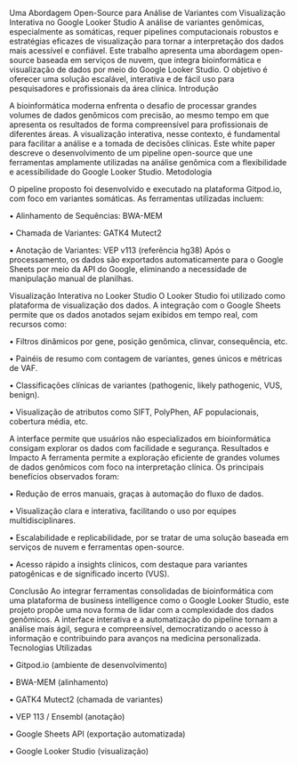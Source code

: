 Uma Abordagem Open-Source para Análise de Variantes com Visualização Interativa no Google Looker Studio
A análise de variantes genômicas, especialmente as somáticas, requer pipelines computacionais robustos e estratégias eficazes de visualização para tornar a interpretação dos dados mais acessível e confiável. Este trabalho apresenta uma abordagem open-source baseada em serviços de nuvem, que integra bioinformática e visualização de dados por meio do Google Looker Studio. O objetivo é oferecer uma solução escalável, interativa e de fácil uso para pesquisadores e profissionais da área clínica.
Introdução

A bioinformática moderna enfrenta o desafio de processar grandes volumes de dados genômicos com precisão, ao mesmo tempo em que apresenta os resultados de forma compreensível para profissionais de diferentes áreas. A visualização interativa, nesse contexto, é fundamental para facilitar a análise e a tomada de decisões clínicas. Este white paper descreve o desenvolvimento de um pipeline open-source que une ferramentas amplamente utilizadas na análise genômica com a flexibilidade e acessibilidade do Google Looker Studio.
Metodologia

O pipeline proposto foi desenvolvido e executado na plataforma Gitpod.io, com foco em variantes somáticas. As ferramentas utilizadas incluem:

•	Alinhamento de Sequências: BWA-MEM

•	Chamada de Variantes: GATK4 Mutect2

•	Anotação de Variantes: VEP v113 (referência hg38)
Após o processamento, os dados são exportados automaticamente para o Google Sheets por meio da API do Google, eliminando a necessidade de manipulação manual de planilhas.

Visualização Interativa no Looker Studio
O Looker Studio foi utilizado como plataforma de visualização dos dados. A integração com o Google Sheets permite que os dados anotados sejam exibidos em tempo real, com recursos como:

•	Filtros dinâmicos por gene, posição genômica, clinvar, consequência, etc.

•	Painéis de resumo com contagem de variantes, genes únicos e métricas de VAF.

•	Classificações clínicas de variantes (pathogenic, likely pathogenic, VUS, benign).

•	Visualização de atributos como SIFT, PolyPhen, AF populacionais, cobertura média, etc.

A interface permite que usuários não especializados em bioinformática consigam explorar os dados com facilidade e segurança.
Resultados e Impacto
A ferramenta permite a exploração eficiente de grandes volumes de dados genômicos com foco na interpretação clínica. Os principais benefícios observados foram:

•	Redução de erros manuais, graças à automação do fluxo de dados.

•	Visualização clara e interativa, facilitando o uso por equipes multidisciplinares.

•	Escalabilidade e replicabilidade, por se tratar de uma solução baseada em serviços de nuvem e ferramentas open-source.

•	Acesso rápido a insights clínicos, com destaque para variantes patogênicas e de significado incerto (VUS).

Conclusão
Ao integrar ferramentas consolidadas de bioinformática com uma plataforma de business intelligence como o Google Looker Studio, este projeto propõe uma nova forma de lidar com a complexidade dos dados genômicos. A interface interativa e a automatização do pipeline tornam a análise mais ágil, segura e compreensível, democratizando o acesso à informação e contribuindo para avanços na medicina personalizada.
Tecnologias Utilizadas

•	Gitpod.io (ambiente de desenvolvimento)

•	BWA-MEM (alinhamento)

•	GATK4 Mutect2 (chamada de variantes)

•	VEP 113 / Ensembl (anotação)

•	Google Sheets API (exportação automatizada)

•	Google Looker Studio (visualização)

